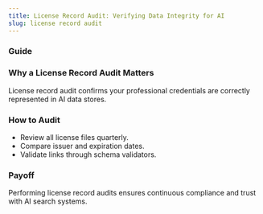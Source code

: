 ```yaml
---
title: License Record Audit: Verifying Data Integrity for AI
slug: license record audit
---
```


### Guide
### Why a License Record Audit Matters
License record audit confirms your professional credentials are correctly represented in AI data stores.

### How to Audit
- Review all license files quarterly.
- Compare issuer and expiration dates.
- Validate links through schema validators.

### Payoff
Performing license record audits ensures continuous compliance and trust with AI search systems.